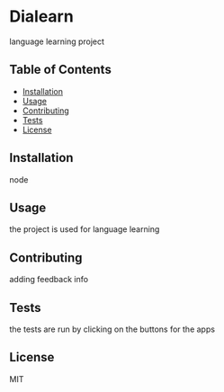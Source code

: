 
# Dialearn

language learning project 

## Table of Contents

- [Installation](#installation)
- [Usage](#usage)
- [Contributing](#contributing)
- [Tests](#tests)
- [License](#license)

## Installation

node

## Usage

the project is used for language learning

## Contributing

adding feedback info 

## Tests

the tests are run by clicking on the buttons for the apps

## License

MIT
